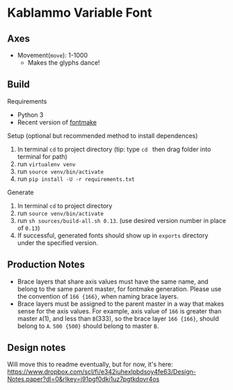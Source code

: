 # Kablammo Variable Font

## Axes
- Movement(`move`): 1-1000 
  - Makes the glyphs dance!

## Build

Requirements
- Python 3
- Recent version of [fontmake](https://github.com/googlefonts/fontmake)

Setup (optional but recommended method to install dependences)
1. In terminal `cd` to project directory (tip: type `cd ` then drag folder into terminal for path)
2. run `virtualenv venv` 
3. run `source venv/bin/activate`
4. run `pip install -U -r requirements.txt`

Generate
1. In terminal `cd` to project directory
2. run `source venv/bin/activate`
3. run `sh sources/build-all.sh 0.13`. (use desired version number in place of `0.13`)
4. If successful, generated fonts should show up in `exports` directory under the specified version.


## Production Notes
- Brace layers that share axis values must have the same name, and belong to the same parent master, for fontmake generation. Please use the convention of `166 {166}`, when naming brace layers. 
- Brace layers must be assigned to the parent master in a way that makes sense for the axis values. For example, axis value of `166` is greater than master `A`(1), and less than `B`(333), so the brace layer `166 {166}`, should belong to `A`. `500 {500}` should belong to master `B`.

## Design notes
Will move this to readme eventually, but for now, it's here:
https://www.dropbox.com/scl/fi/e342iuhexlpbdsoy4fe63/Design-Notes.paper?dl=0&rlkey=j91pgf0dki1uz7pgtkdovr4os
